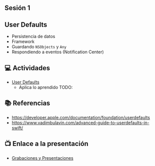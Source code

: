 Sesión 1
-

## User Defaults
- Persistencia de datos
- Framework
- Guardando `NSObjects` y `Any`
- Respondiendo a eventos (Notification Center)

## 💻 Actividades
- [User Defaults](https://leetcode.com/playground/)
    - Aplica lo aprendido TODO:

## 📚 Referencias
- https://developer.apple.com/documentation/foundation/userdefaults
- https://www.vadimbulavin.com/advanced-guide-to-userdefaults-in-swift/

## 📺 Enlace a la presentación 
- [Grabaciones y Presentaciones](/Grabaciones_y_Presentaciones.md)
